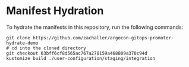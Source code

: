 # Manifest Hydration

To hydrate the manifests in this repository, run the following commands:

```shell
git clone https://github.com/zachaller/argocon-gitops-promoter-hydrate-demo
# cd into the cloned directory
git checkout 63bff6cf8d565ac767a278159a468809a370c94d
kustomize build ./user-configuration/staging/integration
```
